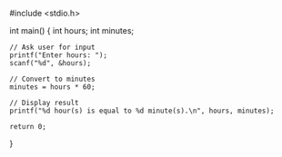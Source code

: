 #include <stdio.h>

int main() {
    int hours;
    int minutes;

    // Ask user for input
    printf("Enter hours: ");
    scanf("%d", &hours);

    // Convert to minutes
    minutes = hours * 60;

    // Display result
    printf("%d hour(s) is equal to %d minute(s).\n", hours, minutes);

    return 0;
}


